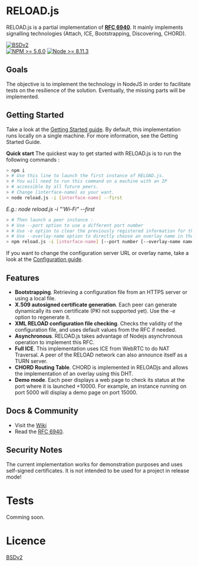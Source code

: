 # RELOAD.js

RELOAD.js is a partial implementation of **[RFC 6940](https://tools.ietf.org/html/rfc6940)**. It mainly implements signalling technologies (Attach, ICE, Bootstrapping, Discovering, CHORD).

[![BSDv2](https://img.shields.io/badge/licence-BSD-green.svg)](https://github.com/Seragonia/reloadjs/blob/master/LICENSE)   
[![NPM >= 5.6.0](https://img.shields.io/badge/npm-%3E%3D5.6.0-yellowgreen.svg)](https://www.gnu.org/licenses/old-licenses/gpl-2.0.fr.html)
[![Node >= 8.11.3](https://img.shields.io/badge/node-%3E%3D8.11.3-blue.svg)](https://www.gnu.org/licenses/old-licenses/gpl-2.0.fr.html)

## Goals

The objective is to implement the technology in NodeJS in order to facilitate tests on the resilience of the solution. Eventually, the missing parts will be implemented.

## Getting Started

Take a look at the [Getting Started guide](https://github.com/Seragonia/reloadjs/wiki/Getting-Started). 
By default, this implementation runs locally on a single machine. For more information, see the Getting Started Guide.

**Quick start**
The quickest way to get started with RELOAD.js is to run the following commands :
```bash
> npm i
> # Use this line to launch the first instance of RELOAD.js.
> # You will need to run this command on a machine with an IP
> # accessible by all future peers.
> # Change [interface-name] as your want.
> node reload.js -i [interface-name] --first
```
_E.g.: node reload.js -i "'Wi-Fi" --first_
```bash
> # Then launch a peer instance :
> # Use --port option to use a different port number
> # Use -e option to clear the previously registered information for this port
> # Use --overlay-name option to directly choose an overlay name in the case where the configuration file has several of them
> npm reload.js -i [interface-name] [--port number [--overlay-name name [-e 
```
If you want to change the configuration server URL or overlay name, take a look at the [Configuration guide](https://github.com/Seragonia/reloadjs/wiki/Configuration-Guide). 

## Features
* **Bootstrapping**. Retrieving a configuration file from an HTTPS server or using a local file.
* **X.509 autosigned certificate generation**. Each peer can generate dynamically its own certificate (PKI not supported yet). Use the _-e_ option to regenerate it.
* **XML RELOAD configuration file checking**. Checks the validity of the configuration file, and uses default values from the RFC if needed.
* **Asynchronous**. RELOAD.js takes advantage of Nodejs asynchronous operation to implement this RFC.
* **Full ICE**. This implementation uses ICE from WebRTC to do NAT Traversal. A peer of the RELOAD network can also announce itself as a TURN server.
* **CHORD Routing Table**. CHORD is implemented in RELOADjs and allows the implementation of an overlay using this DHT.
* **Demo mode**. Each peer displays a web page to check its status at the port where it is launched +10000. For example, an instance running on port 5000 will display a demo page on port 15000.

## Docs & Community

* Visit the [Wiki](https://github.com/Seragonia/reloadjs/wiki)
* Read the [RFC 6940](https://tools.ietf.org/html/rfc6940#section-6.5.3.1).

## Security Notes

The current implementation works for demonstration purposes and uses self-signed certificates. It is not intended to be used for a project in release mode!


# Tests

Comming soon.

# Licence 
[BSDv2](https://github.com/Seragonia/reloadjs/blob/master/LICENSE)
